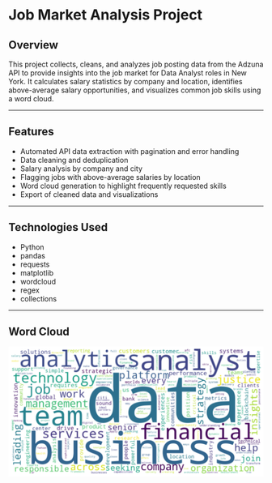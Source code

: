 # Job Market Analysis Project

## Overview

This project collects, cleans, and analyzes job posting data from the Adzuna API to provide insights into the job market for Data Analyst roles in New York. It calculates salary statistics by company and location, identifies above-average salary opportunities, and visualizes common job skills using a word cloud.

---

## Features

- Automated API data extraction with pagination and error handling
- Data cleaning and deduplication
- Salary analysis by company and city
- Flagging jobs with above-average salaries by location
- Word cloud generation to highlight frequently requested skills
- Export of cleaned data and visualizations

---

## Technologies Used

- Python
- pandas
- requests
- matplotlib
- wordcloud
- regex
- collections

---

## Word Cloud
![Sample Word Cloud](wordcloud.png)



